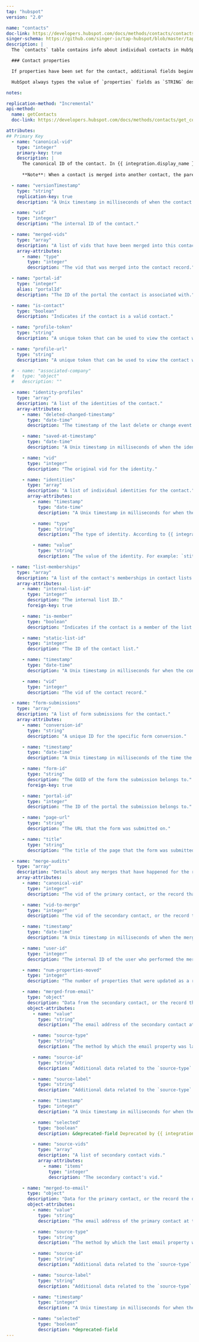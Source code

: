 ```yaml
---
tap: "hubspot"
version: "2.0"

name: "contacts"
doc-link: https://developers.hubspot.com/docs/methods/contacts/contacts-overview
singer-schema: https://github.com/singer-io/tap-hubspot/blob/master/tap_hubspot/schemas/contacts.json
description: |
  The `contacts` table contains info about individual contacts in HubSpot.

  ### Contact properties

  If properties have been set for the contact, additional fields beginning with `properties__` will be included in the table. **Note**: Contacts will only have an entry for a property if that property has been set for the contact's record.

  HubSpot always types the value of `properties` fields as `STRING` despite the property type. [Refer to HubSpot's documentation for more info](https://developers.hubspot.com/docs/methods/contacts/contacts-overview).

notes: 

replication-method: "Incremental"
api-method:
  name: getContacts
  doc-link: https://developers.hubspot.com/docs/methods/contacts/get_contacts

attributes:
## Primary Key
  - name: "canonical-vid"
    type: "integer"
    primary-key: true
    description: |
      The canonical ID of the contact. In {{ integration.display_name }}, contacts may have multiple vids, but the `canonical-vid` will be the primary ID for a contact. 
      
      **Note**: When a contact is merged into another contact, the parent contact is updated with the child contact's vid added to its `merged-vids` list.  The child contact is not updated, however, so to fully account for merged contacts, canonical-vids that appear in the `merged-vids` list should be filtered out.

  - name: "versionTimestamp"
    type: "string"
    replication-key: true
    description: "A Unix timestamp in milliseconds of when the contact or its properties was last updated."

  - name: "vid"
    type: "integer"
    description: "The internal ID of the contact."

  - name: "merged-vids"
    type: "array"
    description: "A list of vids that have been merged into this contact record."
    array-attributes:
      - name: "type"
        type: "integer"
        description: "The vid that was merged into the contact record."

  - name: "portal-id"
    type: "integer"
    alias: "portalId"
    description: "The ID of the portal the contact is associated with."

  - name: "is-contact"
    type: "boolean"
    description: "Indicates if the contact is a valid contact."

  - name: "profile-token"
    type: "string"
    description: "A unique token that can be used to view the contact without logging into {{ integration.display_name }}."

  - name: "profile-url"
    type: "string"
    description: "A unique token that can be used to view the contact without logging into {{ integration.display_name }}. Anyone with this URL can view (not edit) the contact's record."

  # - name: "associated-company"
  #   type: "object"
  #   description: ""

  - name: "identity-profiles"
    type: "array"
    description: "A list of the identities of the contact."
    array-attributes:
      - name: "deleted-changed-timestamp"
        type: "date-time"
        description: "The timestamp of the last delete or change event associated with a contact's identity profile."

      - name: "saved-at-timestamp"
        type: "date-time"
        description: "A Unix timestamp in milliseconds of when the identity was last updated."

      - name: "vid"
        type: "integer"
        description: "The original vid for the identity."

      - name: "identities"
        type: "array"
        description: "A list of individual identities for the contact."
        array-attributes:
          - name: "timestamp"
            type: "date-time"
            description: "A Unix timestamp in milliseconds for when the identity was created."

          - name: "type"
            type: "string"
            description: "The type of identity. According to {{ integration.display_name }}'s documentation, this will be either `email` or `lead_guid`."

          - name: "value"
            type: "string"
            description: "The value of the identity. For example: `stitch-hubspot@stitchdata.com`"

  - name: "list-memberships"
    type: "array"
    description: "A list of the contact's memberships in contact lists."
    array-attributes:
      - name: "internal-list-id"
        type: "integer"
        description: "The internal list ID."
        foreign-key: true

      - name: "is-member"
        type: "boolean"
        description: "Indicates if the contact is a member of the list."

      - name: "static-list-id"
        type: "integer"
        description: "The ID of the contact list."

      - name: "timestamp"
        type: "date-time"
        description: "A Unix timestamp in milliseconds for when the contact joined the list."

      - name: "vid"
        type: "integer"
        description: "The vid of the contact record."

  - name: "form-submissions"
    type: "array"
    description: "A list of form submissions for the contact."
    array-attributes:
      - name: "conversion-id"
        type: "string"
        description: "A unique ID for the specific form conversion."

      - name: "timestamp"
        type: "date-time"
        description: "A Unix timestamp in milliseconds of the time the submission occurred."

      - name: "form-id"
        type: "string"
        description: "The GUID of the form the submission belongs to."
        foreign-key: true

      - name: "portal-id"
        type: "integer"
        description: "The ID of the portal the submission belongs to."

      - name: "page-url"
        type: "string"
        description: "The URL that the form was submitted on."

      - name: "title"
        type: "string"
        description: "The title of the page that the form was submitted on."

  - name: "merge-audits"
    type: "array"
    description: "Details about any merges that have happened for the record."
    array-attributes:
      - name: "canonical-vid"
        type: "integer"
        description: "The vid of the primary contact, or the record that was merged into."

      - name: "vid-to-merge"
        type: "integer"
        description: "The vid of the secondary contact, or the record that the data was merged from."

      - name: "timestamp"
        type: "date-time"
        description: "A Unix timestamp in milliseconds of when the merge occurred."

      - name: "user-id"
        type: "integer"
        description: "The internal ID of the user who performed the merge."

      - name: "num-properties-moved"
        type: "integer"
        description: "The number of properties that were updated as a result of the merge."

      - name: "merged-from-email"
        type: "object"
        description: "Data from the secondary contact, or the record that the data was merged from."
        object-attributes:
          - name: "value"
            type: "string"
            description: "The email address of the secondary contact at the time of the merge."

          - name: "source-type"
            type: "string"
            description: "The method by which the email property was last updated. For example: `contacts_web`"

          - name: "source-id"
            type: "string"
            description: "Additional data related to the `source-type`."

          - name: "source-label"
            type: "string"
            description: "Additional data related to the `source-type`."

          - name: "timestamp"
            type: "integer"
            description: "A Unix timestamp in milliseconds for when the last email address was last updated."

          - name: "selected"
            type: "boolean"
            description: &deprecated-field Deprecated by {{ integration.display_name }}.

          - name: "source-vids"
            type: "array"
            description: "A list of secondary contact vids."
            array-attributes:
              - name: "items"
                type: "integer"
                description: "The secondary contact's vid."

      - name: "merged-to-email"
        type: "object"
        description: "Data for the primary contact, or the record the data was merged into."
        object-attributes:
          - name: "value"
            type: "string"
            description: "The email address of the primary contact at the time of the merge."

          - name: "source-type"
            type: "string"
            description: "The method by which the last email property was updated. For example: `contacts_web`"

          - name: "source-id"
            type: "string"
            description: "Additional data related to the `source-type`."

          - name: "source-label"
            type: "string"
            description: "Additional data related to the `source-type`."

          - name: "timestamp"
            type: "integer"
            description: "A Unix timestamp in milliseconds for when the last email address was last updated."

          - name: "selected"
            type: "boolean"
            description: *deprecated-field
---
```

